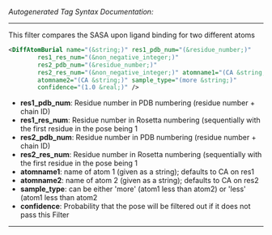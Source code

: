 <!-- THIS IS AN AUTOGENERATED FILE: Don't edit it directly, instead change the schema definition in the code itself. -->

_Autogenerated Tag Syntax Documentation:_

---
This filter compares the SASA upon ligand binding for two different atoms

```xml
<DiffAtomBurial name="(&string;)" res1_pdb_num="(&residue_number;)"
        res1_res_num="(&non_negative_integer;)"
        res2_pdb_num="(&residue_number;)"
        res2_res_num="(&non_negative_integer;)" atomname1="(CA &string;)"
        atomname2="(CA &string;)" sample_type="(more &string;)"
        confidence="(1.0 &real;)" />
```

-   **res1_pdb_num**: Residue number in PDB numbering (residue number + chain ID)
-   **res1_res_num**: Residue number in Rosetta numbering (sequentially with the first residue in the pose being 1
-   **res2_pdb_num**: Residue number in PDB numbering (residue number + chain ID)
-   **res2_res_num**: Residue number in Rosetta numbering (sequentially with the first residue in the pose being 1
-   **atomname1**: name of atom 1 (given as a string); defaults to CA on res1
-   **atomname2**: name of atom 2 (given as a string); defaults to CA on res2
-   **sample_type**: can be either 'more' (atom1 less than atom2) or 'less' (atom1 less than atom2
-   **confidence**: Probability that the pose will be filtered out if it does not pass this Filter

---
